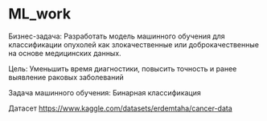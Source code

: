 # ML_work

Бизнес-задача: Разработать модель машинного обучения для классификации опухолей как злокачественные или доброкачественные на основе медицинских данных.

Цель: Уменьшить время диагностики, повысить точность и ранее выявление раковых заболеваний

Задача машинного обучения: Бинарная классификация

Датасет https://www.kaggle.com/datasets/erdemtaha/cancer-data
